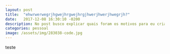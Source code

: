 ```yaml
---
layout: post
title:  "ehwrwerwegrjhgwejhrgwejhrgjhwerjhwerjhwegrjh?"
date:   2017-12-08 16:30:10 -0200
description: No post busco explicar quais foram os motivos para eu criar um blog
categories: pessoal
image: /assets/img/283038-code.jpg
---
```

teste